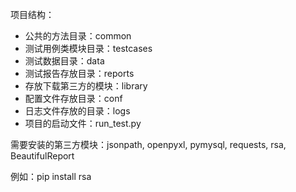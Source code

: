 项目结构：
- 公共的方法目录：common
- 测试用例类模块目录：testcases
- 测试数据目录：data
- 测试报告存放目录：reports
- 存放下载第三方的模块：library
- 配置文件存放目录：conf
- 日志文件存放的目录：logs
- 项目的启动文件：run_test.py


需要安装的第三方模块：jsonpath, openpyxl, pymysql, requests, rsa, BeautifulReport

例如：pip install rsa


